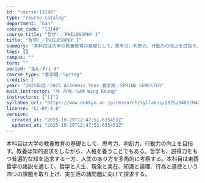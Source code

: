 ```yaml
---
id: "course:13140"
type: "course-catalog"
department: "nan"
course_code: "13140"
course_title: "哲学Ⅰ ／PHILOSOPHY I"
title: "哲学Ⅰ ／PHILOSOPHY I"
summary: "本科目は大学の教養教育の基礎として、思考力、判断力、行動力の向上を目指す。教養は知的追求をしながら、人格を養うことでもある。哲学も、説得力をもつ普遍的な知を追求する一方、人生のあり方を多角的に考察する。本科目は東西哲学の諸説を通して、哲学と…"
tags: []
campus: ""
term: ""
period: "金4／Fri 4"
course_type: "春学期／Spring"
credits: 2
year: "2025年度／2025 Academic Year 春学期／SPRING SEMESTER"
main_instructor: "林 永強／LAM Wing Keung"
instructors: ["[]"]
syllabus_url: "https://www.dokkyo.ac.jp/research/syllabus/2025/0401/0401_13140_ja_JP.html"
license: "CC-BY-4.0"
version:
  created_at: "2025-10-29T12:47:51.635451Z"
  updated_at: "2025-10-29T12:47:51.635451Z"
---
```

本科目は大学の教養教育の基礎として、思考力、判断力、行動力の向上を目指す。教養は知的追求をしながら、人格を養うことでもある。哲学も、説得力をもつ普遍的な知を追求する一方、人生のあり方を多角的に考察する。本科目は東西哲学の諸説を通して、哲学と人生、現象と実在、知識と論理、行為と道徳という四つの課題を取り上げ、実生活の諸問題に向けて探求する。
